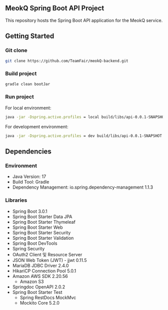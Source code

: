 ## MeokQ Spring Boot API Project
This repository hosts the Spring Boot API application for the MeokQ service.

## Getting Started
### Git clone
```bash
git clone https://github.com/TeamFair/meokQ-backend.git
```

### Build project
```bash
gradle clean bootJar
```

### Run project
For local environment:
```bash
java -jar -Dspring.active.profiles = local build/libs/api-0.0.1-SNAPSHOT.jar
```
For development environment:
```bash
java -jar -Dspring.active.profiles = dev build/libs/api-0.0.1-SNAPSHOT.jar
```

## Dependencies
### Environment
- Java Version: 17
- Build Tool: Gradle
- Dependency Management: io.spring.dependency-management 1.1.3

### Libraries
- Spring Boot 3.0.1
- Spring Boot Starter Data JPA
- Spring Boot Starter Thymeleaf
- Spring Boot Starter Web
- Spring Boot Starter Security
- Spring Boot Starter Validation
- Spring Boot DevTools
- Spring Security
- OAuth2 Client 및 Resource Server
- JSON Web Token (JWT) - jjwt 0.11.5
- MariaDB JDBC Driver 2.4.0
- HikariCP Connection Pool 5.0.1
- Amazon AWS SDK 2.20.56
  - Amazon S3
- Springdoc OpenAPI 2.0.2
- Spring Boot Starter Test
  - Spring RestDocs MockMvc
  - Mockito Core 5.2.0

